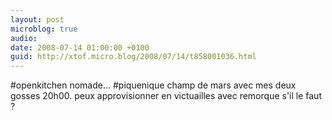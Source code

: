 ```yaml
---
layout: post
microblog: true
audio: 
date: 2008-07-14 01:00:00 +0100
guid: http://xtof.micro.blog/2008/07/14/t858001036.html
---
```

#openkitchen nomade... #piquenique champ de mars avec mes deux gosses 20h00. peux approvisionner en victuailles avec remorque s'il le faut ?
